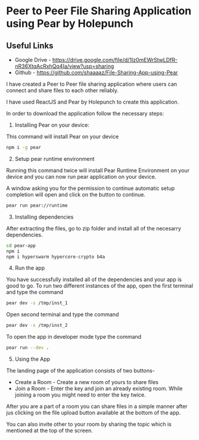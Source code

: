 # Peer to Peer File Sharing Application using Pear by Holepunch

## Useful Links

- Google Drive - https://drive.google.com/file/d/1Iz0mEWrStwLDfR-nR36XtqAcRxhQq4Ia/view?usp=sharing
- Github - https://github.com/shaaaaz/File-Sharing-App-using-Pear

I have created a Peer to Peer file sharing application where users can connect and share files to each other reliably.

I have used ReactJS and Pear by Holepunch to create this application.

In order to download the application follow the necessary steps:

1. Installing Pear on your device:

This command will install Pear on your device

```bash
npm i -g pear
```

2. Setup pear runtime environment

Running this command twice will install Pear Runtime Environment on your device and you can now run pear application on your device.

A window asking you for the permission to continue automatic setup completion will open and click on the button to continue.

```bash
pear run pear://runtime
```

3. Installing dependencies

After extracting the files, go to zip folder and install all of the necesarry dependencies.

```bash
cd pear-app
npm i
npm i hyperswarm hypercore-crypto b4a
```

4. Run the app

You have successfully installed all of the dependencies and your app is good to go. To run two different instances of the app, open the first terminal and type the command

```bash
pear dev -s /tmp/inst_1
```

Open second terminal and type the command

```bash
pear dev -s /tmp/inst_2
```

To open the app in developer mode type the command

```bash
pear run --dev .
```


5. Using the App

The landing page of the application consists of two buttons- 

- Create a Room - Create a new room of yours to share files
- Join a Room - Enter the key and join an already existing room. While joining a room you might need to enter the key twice. 

After you are a part of a room you can share files in a simple manner after jus clicking on the file upload button available at the bottom of the app.

You can also invite other to your room by sharing the topic which is mentioned at the top of the screen.


